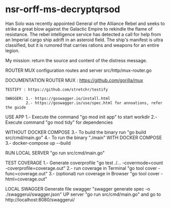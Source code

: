 # nsr-orff-ms-decryptqrsod

Han Solo was recently appointed General of the Alliance Rebel and seeks to strike a great blow against the Galactic Empire to rekindle the flame of resistance.
The rebel intelligence service has detected a call for help from an Imperial cargo ship adrift in an asteroid field. The ship's manifest is ultra classified, but it is rumored that carries rations and weapons for an entire legion.

My mission: return the source and content of the distress message.

ROUTER MUX
configuration routes and server
src/http/mux-router.go

DOCUMENTATION
    ROUTER MUX : https://github.com/gorilla/mux

    TESTIFY : https://github.com/stretchr/testify

    SWAGGER: 1.- https://goswagger.io/install.html
             2.- https://goswagger.io/use/spec.html for annoations, refer the guide


USE APP
1.- Execute the command "go mod init app" to start workdir
2.- Execute command "go mod tidy" for dependencies

WITHOUT DOCKER COMPOSE
3.- To build the binary run "go build src/cmd/main.go"
4.- To run the binary "./main"
WITH DOCKER COMPOSE
3.- docker-compose up --build

RUN LOCAL SERVER
    "go run src/cmd/main.go"

TEST COVERAGE
1.- Generate coverprofile "go test ./... -covermode=count -coverprofile=coverage.out"
2.- run coverage in Terminal "go tool cover -func=coverage.out"
3.- (optional) run coverage in Browser "go tool cover -html=coverage.out"

LOCAL SWAGGER
Generate file swagger "swagger generate spec -o ./swaggerui/swagger.json" 
UP server "go run src/cmd/main.go" and go to http://localhost:8080/swaggerui/
